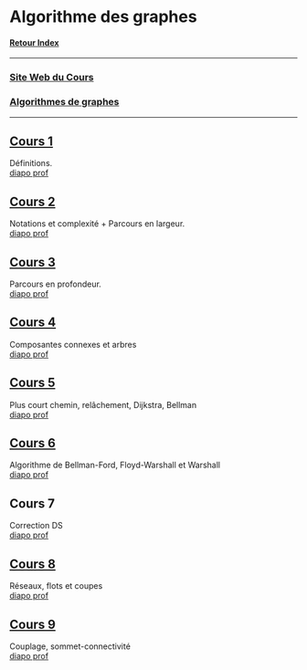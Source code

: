 # Algorithme des graphes

#### [Retour Index](../index.md)

---

### [Site Web du Cours](https://dept-info.labri.fr/~baudon/Licence/Algo2/Cours/Algorithmique%20de%20graphes.html)

### [Algorithmes de graphes](https://dept-info.labri.fr/~baudon/Licence/Algo2/Cours/AlgosGraphes.pdf)

<!-- https://www.latex4technics.com/?note=299c -->

---

## [Cours 1](./cours_1.md)
Définitions.  
[diapo prof](https://dept-info.labri.fr/~baudon/Licence/Algo2/Cours/Cours/AG1.pdf)

## [Cours 2](./cours_2.md)
Notations et complexité + Parcours en largeur.  
[diapo prof](https://dept-info.labri.fr/~baudon/Licence/Algo2/Cours/Cours/AG2.pdf)

## [Cours 3](./cours_3.md)
Parcours en profondeur.  
[diapo prof](https://dept-info.labri.fr/~baudon/Licence/Algo2/Cours/Cours/AG3.pdf)

## [Cours 4](./cours_4.md)
Composantes connexes et arbres  
[diapo prof](https://dept-info.labri.fr/~baudon/Licence/Algo2/Cours/Cours/AG4.pdf)

## [Cours 5](./cours_5.md)
Plus court chemin, relâchement, Dijkstra, Bellman  
[diapo prof](https://dept-info.labri.fr/~baudon/Licence/Algo2/Cours/Cours/AG5.pdf)

## [Cours 6](./cours_6.md)
Algorithme de Bellman-Ford, Floyd-Warshall et Warshall  
[diapo prof](https://dept-info.labri.fr/~baudon/Licence/Algo2/Cours/Cours/AG6.pdf)

## Cours 7
Correction DS  
[diapo prof](https://dept-info.labri.fr/~baudon/Licence/Algo2/Cours/Cours/AG7.pdf)

## [Cours 8](./cours_8.md)
Réseaux, flots et coupes  
[diapo prof](https://dept-info.labri.fr/~baudon/Licence/Algo2/Cours/Cours/AG8.pdf)

## [Cours 9](./cours_9.md)
Couplage, sommet-connectivité  
[diapo prof](https://dept-info.labri.fr/~baudon/Licence/Algo2/Cours/Cours/AG9.pdf)
